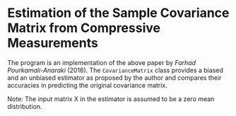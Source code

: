 # Estimation of the Sample Covariance Matrix from Compressive Measurements
The program is an implementation of the above paper by *Farhad Pourkamali-Anaraki* (2016). The `CovarianceMatrix` class provides a biased and an unbiased estimator as proposed by the author and compares their accuracies in predicting the original covariance matrix.

Note: The input matrix X in the estimator is assumed to be a zero mean distribution. 
